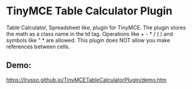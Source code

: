 # TinyMCE Table Calculator Plugin

Table Calculator, Spreadsheet like, plugin for TinyMCE. The plugin stores the math as a class name in the td tag. Operations like + - * / ( ) and symbols like " * are allowed. This plugin does NOT allow you make references between cells.

## Demo:

https://lrusso.github.io/TinyMCETableCalculatorPlugin/demo.htm
